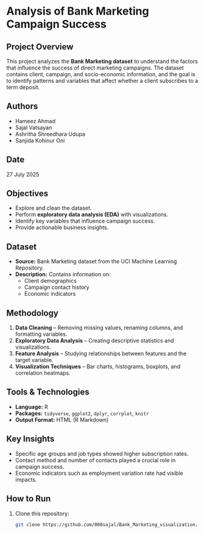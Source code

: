 # Analysis of Bank Marketing Campaign Success

##  Project Overview
This project analyzes the **Bank Marketing dataset** to understand the factors that influence the success of direct marketing campaigns. The dataset contains client, campaign, and socio-economic information, and the goal is to identify patterns and variables that affect whether a client subscribes to a term deposit.

##  Authors
- Hameez Ahmad  
- Sajal Vatsayan  
- Ashritha Shreedhara Udupa  
- Sanjida Kohinur Oni  

##  Date
27 July 2025

##  Objectives
- Explore and clean the dataset.
- Perform **exploratory data analysis (EDA)** with visualizations.
- Identify key variables that influence campaign success.
- Provide actionable business insights.

##  Dataset
- **Source:** Bank Marketing dataset from the UCI Machine Learning Repository.  
- **Description:** Contains information on:
  - Client demographics
  - Campaign contact history
  - Economic indicators

##  Methodology
1. **Data Cleaning** – Removing missing values, renaming columns, and formatting variables.
2. **Exploratory Data Analysis** – Creating descriptive statistics and visualizations.
3. **Feature Analysis** – Studying relationships between features and the target variable.
4. **Visualization Techniques** – Bar charts, histograms, boxplots, and correlation heatmaps.

##  Tools & Technologies
- **Language:** R  
- **Packages:** `tidyverse`, `ggplot2`, `dplyr`, `corrplot`, `knitr`  
- **Output Format:** HTML (R Markdown)

##  Key Insights
- Specific age groups and job types showed higher subscription rates.
- Contact method and number of contacts played a crucial role in campaign success.
- Economic indicators such as employment variation rate had visible impacts.

##  How to Run
1. Clone this repository:
   ```bash
   git clone https://github.com/008sajal/Bank_Marketing_visualization.git
